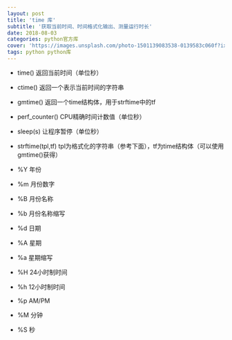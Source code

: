 ```yaml
---
layout: post
title: 'time 库'
subtitle: '获取当前时间、时间格式化输出、测量运行时长'
date: 2018-08-03
categories: python官方库
cover: 'https://images.unsplash.com/photo-1501139083538-0139583c060f?ixlib=rb-0.3.5&ixid=eyJhcHBfaWQiOjEyMDd9&s=d34293717666869c9f8d26d353e1bb24&auto=format&fit=crop&w=2550&q=80'
tags: python python库
---
```


* time()    返回当前时间（单位秒）
* ctime()    返回一个表示当前时间的字符串
* gmtime()    返回一个time结构体，用于strftime中的tf
* perf_counter()    CPU精确时间计数值（单位秒）
* sleep(s)    让程序暂停（单位秒）

* strftime(tpl,tf)   tpl为格式化的字符串（参考下面），tf为time结构体（可以使用gmtime()获得）
* %Y    年份
* %m    月份数字
* %B    月份名称
* %b    月份名称缩写
* %d    日期
* %A    星期
* %a    星期缩写
* %H    24小时制时间
* %h    12小时制时间
* %p    AM/PM
* %M    分钟
* %S    秒
